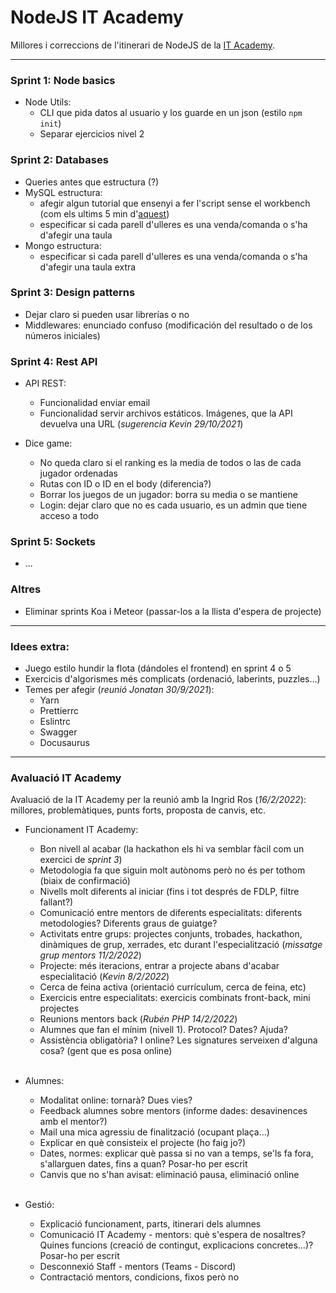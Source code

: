 # NodeJS IT Academy

Millores i correccions de l'itinerari de NodeJS de la [IT Academy](https://www.barcelonactiva.cat/es/itacademy).

___________________________

### Sprint 1: Node basics

- Node Utils:
    - CLI que pida datos al usuario y los guarde en un json (estilo `npm init`)
    - Separar ejercicios nivel 2

### Sprint 2: Databases

- Queries antes que estructura (?)
- MySQL estructura:
    - afegir algun tutorial que ensenyi a fer l'script sense el workbench (com els ultims 5 min d'[aquest](https://www.youtube.com/watch?v=YkrtjGD9IHU))
    - especificar si cada parell d'ulleres es una venda/comanda o s'ha d'afegir una taula
- Mongo estructura:
    - especificar si cada parell d'ulleres es una venda/comanda o s'ha d'afegir una taula extra

### Sprint 3: Design patterns

- Dejar claro si pueden usar librerías o no
- Middlewares: enunciado confuso (modificación del resultado o de los números iniciales)

### Sprint 4: Rest API

- API REST: 
    - Funcionalidad enviar email
    - Funcionalidad servir archivos estáticos. Imágenes, que la API devuelva una URL (_sugerencia Kevin 29/10/2021_)

- Dice game: 
    - No queda claro si el ranking es la media de todos o las de cada jugador ordenadas
    - Rutas con ID o ID en el body (diferencia?)
    - Borrar los juegos de un jugador: borra su media o se mantiene
    - Login: dejar claro que no es cada usuario, es un admin que tiene acceso a todo

### Sprint 5: Sockets

- ...

### Altres

- Eliminar sprints Koa i Meteor (passar-los a la llista d'espera de projecte)

__________________________

### Idees extra:

- Juego estilo hundir la flota (dándoles el frontend) en sprint 4 o 5
- Exercicis d'algorismes més complicats (ordenació, laberints, puzzles...)
- Temes per afegir (_reunió Jonatan 30/9/2021_):
    - Yarn
    - Prettierrc
    - Eslintrc
    - Swagger
    - Docusaurus

__________________________

### Avaluació IT Academy

Avaluació de la IT Academy per la reunió amb la Ingrid Ros (_16/2/2022_): millores, problemàtiques, punts forts, proposta de canvis, etc.

- Funcionament IT Academy:
    - Bon nivell al acabar (la hackathon els hi va semblar fàcil com un exercici de _sprint 3_)
    - Metodologia fa que siguin molt autònoms però no és per tothom (biaix de confirmació)
    - Nivells molt diferents al iniciar (fins i tot després de FDLP, filtre fallant?)
    - Comunicació entre mentors de diferents especialitats: diferents metodologies? Diferents graus de guiatge?
    - Activitats entre grups: projectes conjunts, trobades, hackathon, dinàmiques de grup, xerrades, etc durant l'especialització (_missatge grup mentors 11/2/2022_)
    - Projecte: més iteracions, entrar a projecte abans d'acabar especialitació (_Kevin 8/2/2022_)
    - Cerca de feina activa (orientació currículum, cerca de feina, etc)
    - Exercicis entre especialitats: exercicis combinats front-back, mini projectes
    - Reunions mentors back (_Rubén PHP 14/2/2022_)
    - Alumnes que fan el mínim (nivell 1). Protocol? Dates? Ajuda?
    - Assistència obligatòria? I online? Les signatures serveixen d'alguna cosa? (gent que es posa online)

    <br>

- Alumnes:
    - Modalitat online: tornarà? Dues vies? 
    - Feedback alumnes sobre mentors (informe dades: desavinences amb el mentor?)
    - Mail una mica agressiu de finalització (ocupant plaça...)
    - Explicar en què consisteix el projecte (ho faig jo?)
    - Dates, normes: explicar què passa si no van a temps, se'ls fa fora, s'allarguen dates, fins a quan? Posar-ho per escrit
    - Canvis que no s'han avisat: eliminació pausa, eliminació online

    <br>

- Gestió:
    - Explicació funcionament, parts, itinerari dels alumnes
    - Comunicació IT Academy - mentors: què s'espera de nosaltres? Quines funcions (creació de contingut, explicacions concretes...)? Posar-ho per escrit
    - Desconnexió Staff - mentors (Teams - Discord)
    - Contractació mentors, condicions, fixos però no